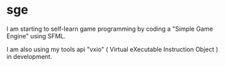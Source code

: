 # sge
I am starting to self-learn game programming by coding a "Simple Game Engine" using SFML.

I am also using my tools api "vxio" ( Virtual eXecutable Instruction Object ) in development.